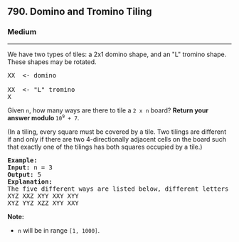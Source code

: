 <h2>790. Domino and Tromino Tiling</h2><h3>Medium</h3><hr><div><p>We have two types of tiles: a 2x1 domino shape, and an "L" tromino shape. These shapes may be rotated.</p>

<pre>XX  &lt;- domino

XX  &lt;- "L" tromino
X
</pre>

<p>Given <code>n</code>, how many ways are there to tile a <code>2 x n</code> board? <strong>Return your answer modulo </strong><code>10<sup>9</sup> + 7</code>.</p>

<p>(In a tiling, every square must be covered by a tile. Two tilings are different if and only if there are two 4-directionally adjacent cells on the board such that exactly one of the tilings has both squares occupied by a tile.)</p>

<pre><strong>Example:</strong>
<strong>Input:</strong> n = 3
<strong>Output:</strong> 5
<strong>Explanation:</strong> 
The five different ways are listed below, different letters indicates different tiles:
XYZ XXZ XYY XXY XYY
XYZ YYZ XZZ XYY XXY</pre>

<p><strong>Note:</strong></p>

<ul>
	<li><code>n</code> will be in range <code>[1, 1000]</code>.</li>
</ul>

<p>&nbsp;</p>
</div>